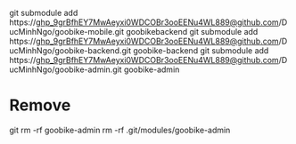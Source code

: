 git submodule add https://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@github.com/DucMinhNgo/goobike-mobile.git goobikebackend
git submodule add https://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@github.com/DucMinhNgo/goobike-backend.git goobike-backend
git submodule add https://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@github.com/DucMinhNgo/goobike-admin.git goobike-admin

# Remove
git rm -rf goobike-admin rm -rf .git/modules/goobike-admin